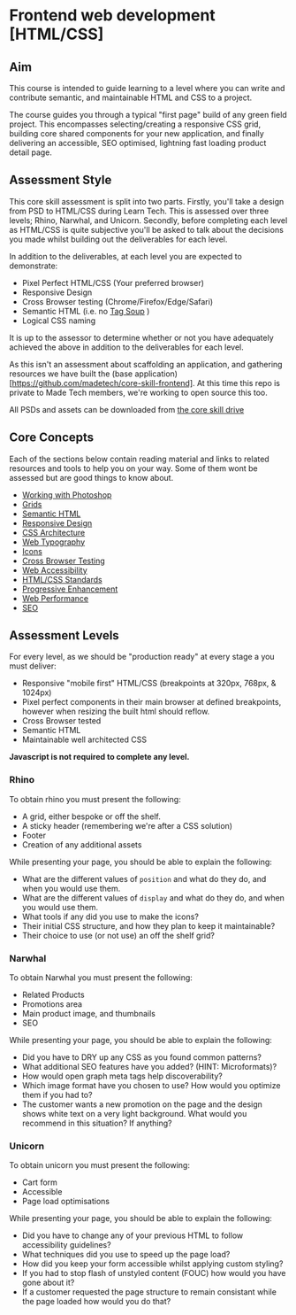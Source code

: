# Frontend web development [HTML/CSS]

## Aim
This course is intended to guide learning to a level where you can write and contribute semantic, and maintainable HTML and CSS to a project.

The course guides you through a typical "first page" build of any green field project. This encompasses selecting/creating a responsive CSS grid, building core shared components for your new application, and finally delivering an accessible, SEO optimised, lightning fast loading product detail page.

## Assessment Style
This core skill assessment is split into two parts. Firstly, you'll take a design from PSD to HTML/CSS during Learn Tech. This is assessed over three levels; Rhino, Narwhal, and Unicorn. Secondly, before completing each level as HTML/CSS is quite subjective you'll be asked to talk about the decisions you made whilst building out the deliverables for each level.

In addition to the deliverables, at each level you are expected to demonstrate:

- Pixel Perfect HTML/CSS (Your preferred browser)
- Responsive Design
- Cross Browser testing (Chrome/Firefox/Edge/Safari)
- Semantic HTML (i.e. no [Tag Soup](https://en.wikipedia.org/wiki/Tag_soup) )
- Logical CSS naming

It is up to the assessor to determine whether or not you have adequately achieved the above in addition to the deliverables for each level.

As this isn't an assessment about scaffolding an application, and gathering resources we have built the (base application)[https://github.com/madetech/core-skill-frontend]. At this time this repo is private to Made Tech members, we're working to open source this too.

All PSDs and assets can be downloaded from [the core skill drive](https://drive.google.com/open?id=1Qz7CXgspS7XYVpSXJEUcrrWwHklqNtb7)

## Core Concepts
Each of the sections below contain reading material and links to related resources and tools to help you on your way. Some of them wont be assessed but are good things to know about.

- [Working with Photoshop](./resources/working-with-photoshop.md)
- [Grids](./resources/grids.md)
- [Semantic HTML](./resources/semantic-html.md)
- [Responsive Design](./resources/responsive-design.md)
- [CSS Architecture](./resources/css-architecture.md)
- [Web Typography](./resources/web-typography.md)
- [Icons](./resources/icons.md)
- [Cross Browser Testing](./resources/cross-browser-testing.md)
- [Web Accessibility](./resources/web-accessibility.md)
- [HTML/CSS Standards](./resources/html-css-standards.md)
- [Progressive Enhancement](./resources/progressive-enhancement.md)
- [Web Performance](./resources/web-performance.md)
- [SEO](./resources/seo.md)

## Assessment Levels

For every level, as we should be "production ready" at every stage a you must deliver:

- Responsive "mobile first" HTML/CSS (breakpoints at 320px, 768px, & 1024px)
- Pixel perfect components in their main browser at defined breakpoints, however when resizing the built html should reflow.
- Cross Browser tested
- Semantic HTML
- Maintainable well architected CSS

**Javascript is not required to complete any level.**

### Rhino

To obtain rhino you must present the following:

- A grid, either bespoke or off the shelf.
- A sticky header (remembering we're after a CSS solution)
- Footer
- Creation of any additional assets

While presenting your page, you should be able to explain the following:

- What are the different values of `position` and what do they do, and when you would use them.
- What are the different values of `display` and what do they do, and when you would use them.
- What tools if any did you use to make the icons?
- Their initial CSS structure, and how they plan to keep it maintainable?
- Their choice to use (or not use) an off the shelf grid?

### Narwhal

To obtain Narwhal you must present the following:

- Related Products
- Promotions area
- Main product image, and thumbnails
- SEO

While presenting your page, you should be able to explain the following:

- Did you have to DRY up any CSS as you found common patterns?
- What additional SEO features have you added? (HINT: Microformats)?
- How would open graph meta tags help discoverability?
- Which image format have you chosen to use? How would you optimize them if you had to?
- The customer wants a new promotion on the page and the design shows white text on a very light background. What would you recommend in this situation? If anything?

### Unicorn

To obtain unicorn you must present the following:

- Cart form
- Accessible
- Page load optimisations

While presenting your page, you should be able to explain the following:

- Did you have to change any of your previous HTML to follow accessibility guidelines?
- What techniques did you use to speed up the page load?
- How did you keep your form accessible whilst applying custom styling?
- If you had to stop flash of unstyled content (FOUC) how would you have gone about it?
- If a customer requested the page structure to remain consistant while the page loaded how would you do that?




